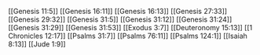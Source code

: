 [[Genesis 11:5]]
[[Genesis 16:11]]
[[Genesis 16:13]]
[[Genesis 27:33]]
[[Genesis 29:32]]
[[Genesis 31:5]]
[[Genesis 31:12]]
[[Genesis 31:24]]
[[Genesis 31:29]]
[[Genesis 31:53]]
[[Exodus 3:7]]
[[Deuteronomy 15:13]]
[[1 Chronicles 12:17]]
[[Psalms 31:7]]
[[Psalms 76:11]]
[[Psalms 124:1]]
[[Isaiah 8:13]]
[[Jude 1:9]]
